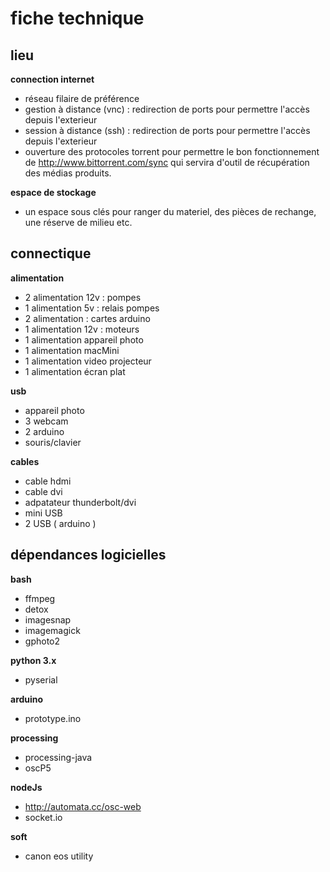# fiche technique

## lieu
**connection internet**

- réseau filaire de préférence
- gestion à distance (vnc) : redirection de ports pour permettre l'accès depuis l'exterieur 
- session à distance (ssh) : redirection de ports pour permettre l'accès depuis l'exterieur
- ouverture des protocoles torrent pour permettre le bon fonctionnement de <http://www.bittorrent.com/sync> qui servira d'outil de récupération des médias produits.

**espace de stockage**

- un espace sous clés pour ranger du materiel, des pièces de rechange, une réserve de milieu etc.

## connectique

**alimentation**

- 2 alimentation 12v : pompes
- 1 alimentation 5v : relais pompes 
- 2 alimentation : cartes arduino
- 1 alimentation 12v : moteurs
- 1 alimentation appareil photo
- 1 alimentation macMini
- 1 alimentation video projecteur
- 1 alimentation écran plat

**usb**

- appareil photo 
- 3 webcam
- 2 arduino
- souris/clavier

**cables**
- cable hdmi
- cable dvi
- adpatateur thunderbolt/dvi
- mini USB
- 2 USB ( arduino )

## dépendances logicielles

**bash**
- ffmpeg
- detox
- imagesnap
- imagemagick
- gphoto2

**python 3.x**
- pyserial

**arduino**
- prototype.ino

**processing**
- processing-java
- oscP5

**nodeJs**
- http://automata.cc/osc-web
- socket.io

**soft**
- canon eos utility
